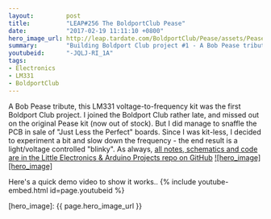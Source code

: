 ```yaml
---
layout:         post
title:          "LEAP#256 The BoldportClub Pease"
date:           "2017-02-19 11:11:10 +0800"
hero_image_url: http://leap.tardate.com/BoldportClub/Pease/assets/Pease_board_front.jpg
summary:        "Building Boldport Club project #1 - A Bob Pease tribute"
youtubeid:      "-JQLJ-RI_1A"
tags:
- Electronics
- LM331
- BoldportClub
---
```


A Bob Pease tribute, this LM331 voltage-to-frequency kit was the first Boldport Club project.
I joined the Boldport Club rather late, and missed out on the original Pease kit (now out of stock).
But I did manage to snaffle the PCB in sale of "Just Less the Perfect" boards.
Since I was kit-less, I decided to experiment a bit and slow down the frequency - the end result is a light/voltage controlled "blinky".
As always, [all notes, schematics and code are in the Little Electronics & Arduino Projects repo on GitHub][project]
[![hero_image][hero_image]][project]

Here's a quick demo video to show it works..
{% include youtube-embed.html id=page.youtubeid %}

[leap]: http://leap.tardate.com
[project]: https://github.com/tardate/LittleArduinoProjects/tree/master/BoldportClub/Pease
[hero_image]: {{ page.hero_image_url }}
